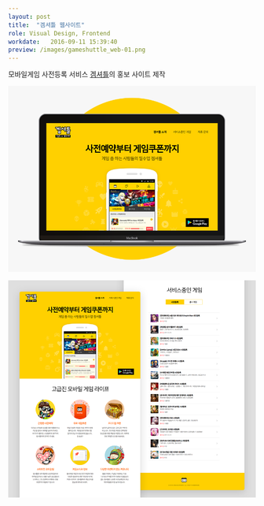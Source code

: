 ```yaml
---
layout: post
title:  "겜셔틀 웹사이트"
role: Visual Design, Frontend
workdate:   2016-09-11 15:39:40
preview: /images/gameshuttle_web-01.png
---
```


모바일게임 사전등록 서비스 [겜셔틀](http://gameshuttle.kr)의 홍보 사이트 제작

![Picture 1](/images/gameshuttle_web-01.png)

![Picture 2](/images/gameshuttle_web-02.png)